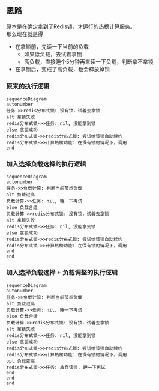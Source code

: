 ## 思路
原本是在确定拿到了Redis锁，才运行的热榜计算服务。  
那么现在就是得
- 在拿锁前，先读一下当前的负载
  - 如果低负载，去试着拿锁
  - 高负载，直接睡个5分钟再来读一下负载，判断拿不拿锁
- 在拿锁后，变成了高负载，也会释放掉锁

### 原来的执行逻辑
```mermaid
sequenceDiagram
autonumber
任务->>redis分布式锁: 没有锁，试着去拿锁
alt 拿锁失败
redis分布式锁->>任务: nil, 没能拿到锁
else 拿锁成功
redis分布式锁->>redis分布式锁: 尝试给该锁自动续约
redis分布式锁->>计算热榜功能: 在保有锁的情况下，调用
end
```

### 加入选择负载选择的执行逻辑
```mermaid
sequenceDiagram
autonumber
任务->>负载计算: 判断当前节点负载
alt 负载过高
负载计算->>任务: nil, 睡一下再试
else 负载合适
负载计算->>redis分布式锁: 没有锁，试着去拿锁
alt 拿锁失败
redis分布式锁->>任务: nil, 没能拿到锁
else 拿锁成功
redis分布式锁->>redis分布式锁: 尝试给该锁自动续约
redis分布式锁->>计算热榜功能: 在保有锁的情况下，调用
end
end
```

### 加入选择负载选择 + 负载调整的执行逻辑
```mermaid
sequenceDiagram
autonumber
任务->>负载计算: 判断当前节点负载
alt 负载过高
负载计算->>任务: nil, 睡一下再试
else 负载合适
负载计算->>redis分布式锁: 没有锁，试着去拿锁
alt 拿锁失败
redis分布式锁->>任务: nil, 没能拿到锁
else 拿锁成功
redis分布式锁->>redis分布式锁: 尝试给该锁自动续约
redis分布式锁->>计算热榜功能: 在保有锁的情况下，调用
opt 负载变高
redis分布式锁->>任务: 放弃该锁, 睡一下再试
end
end
end
```